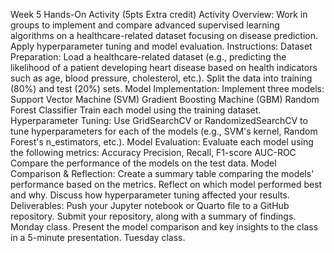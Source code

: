 Week 5 Hands-On Activity (5pts Extra credit)
Activity Overview:
Work in groups to implement and compare advanced supervised learning algorithms on a healthcare-related dataset focusing on disease prediction. Apply hyperparameter tuning and model evaluation.
Instructions:
Dataset Preparation:
Load a healthcare-related dataset (e.g., predicting the likelihood of a patient developing heart disease based on health indicators such as age, blood pressure, cholesterol, etc.).
Split the data into training (80%) and test (20%) sets.
Model Implementation:
Implement three models:
Support Vector Machine (SVM)
Gradient Boosting Machine (GBM)
Random Forest Classifier
Train each model using the training dataset.
Hyperparameter Tuning:
Use GridSearchCV or RandomizedSearchCV to tune hyperparameters for each of the models (e.g., SVM's kernel, Random Forest's n_estimators, etc.).
Model Evaluation:
Evaluate each model using the following metrics:
Accuracy
Precision, Recall, F1-score
AUC-ROC
Compare the performance of the models on the test data.
Model Comparison & Reflection:
Create a summary table comparing the models' performance based on the metrics.
Reflect on which model performed best and why. Discuss how hyperparameter tuning affected your results.
Deliverables:
Push your Jupyter notebook or Quarto file to a GitHub repository. Submit your repository, along with a summary of findings. Monday class.
Present the model comparison and key insights to the class in a 5-minute presentation. Tuesday class.
